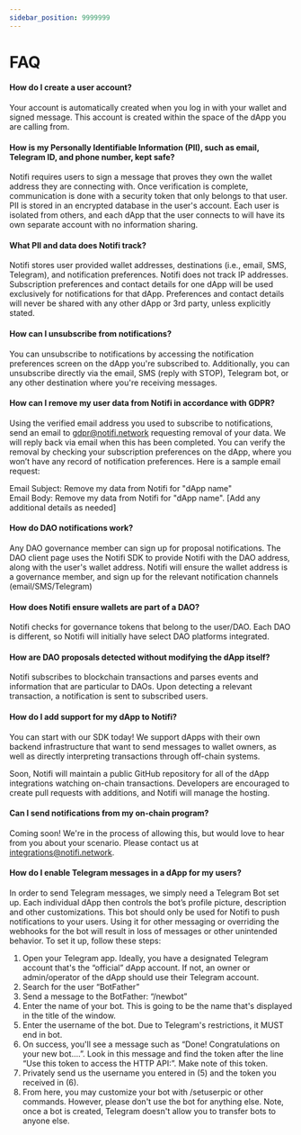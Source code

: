 ```yaml
---
sidebar_position: 9999999
---
```


# FAQ 

#### How do I create a user account?

Your account is automatically created when you log in with your wallet and
signed message. This account is created within the space of the dApp you are
calling from.

#### How is my Personally Identifiable Information (PII), such as email, Telegram ID, and phone number, kept safe?

Notifi requires users to sign a message that proves they own the wallet address
they are connecting with. Once verification is complete, communication is done
with a security token that only belongs to that user. PII is stored in an
encrypted database in the user's account. Each user is isolated from others,
and each dApp that the user connects to will have its own separate account with
no information sharing.

#### What PII and data does Notifi track?

Notifi stores user provided wallet addresses, destinations (i.e., email, SMS,
Telegram), and notification preferences. Notifi does not track IP addresses.
Subscription preferences and contact details for one dApp will be used
exclusively for notifications for that dApp. Preferences and contact details
will never be shared with any other dApp or 3rd party, unless explicitly
stated.

#### How can I unsubscribe from notifications?

You can unsubscribe to notifications by accessing the notification preferences
screen on the dApp you're subscribed to. Additionally, you can unsubscribe
directly via the email, SMS (reply with STOP), Telegram bot, or any other
destination where you're receiving messages.

#### How can I remove my user data from Notifi in accordance with GDPR?

Using the verified email address you used to subscribe to notifications, send
an email to gdpr@notifi.network requesting removal of your data. We will reply
back via email when this has been completed. You can verify the removal by
checking your subscription preferences on the dApp, where you won’t have any
record of notification preferences. Here is a sample email request:

Email Subject: Remove my data from Notifi for "dApp name"  
Email Body: Remove my data from Notifi for "dApp name". [Add any additional details as needed]

#### How do DAO notifications work?

Any DAO governance member can sign up for proposal notifications. The DAO
client page uses the Notifi SDK to provide Notifi with the DAO address, along
with the user's wallet address. Notifi will ensure the wallet address is a
governance member, and sign up for the relevant notification channels
(email/SMS/Telegram)

#### How does Notifi ensure wallets are part of a DAO?

Notifi checks for governance tokens that belong to the user/DAO. Each DAO is
different, so Notifi will initially have select DAO platforms integrated.

#### How are DAO proposals detected without modifying the dApp itself?

Notifi subscribes to blockchain transactions and parses events and information
that are particular to DAOs. Upon detecting a relevant transaction, a
notification is sent to subscribed users.

#### How do I add support for my dApp to Notifi?

You can start with our SDK today! We support dApps with their own backend
infrastructure that want to send messages to wallet owners, as well as directly
interpreting transactions through off-chain systems.

Soon, Notifi will maintain a public GitHub repository for all of the dApp
integrations watching on-chain transactions. Developers are encouraged to
create pull requests with additions, and Notifi will manage the hosting.

#### Can I send notifications from my on-chain program?

Coming soon! We're in the process of allowing this, but would love to hear from you about your scenario.
Please contact us at integrations@notifi.network.

#### How do I enable Telegram messages in a dApp for my users?

In order to send Telegram messages, we simply need a Telegram Bot set up. Each
individual dApp then controls the bot’s profile picture, description and other
customizations. This bot should only be used for Notifi to push notifications
to your users. Using it for other messaging or overriding the webhooks for the
bot will result in loss of messages or other unintended behavior. To set it up,
follow these steps:

1. Open your Telegram app. Ideally, you have a designated Telegram account
that's the “official” dApp account. If not, an owner or admin/operator of the
dApp should use their Telegram account.
2. Search for the user “BotFather”
3. Send a message to the BotFather: “/newbot”
4. Enter the name of your bot. This is going to be the name that's displayed in the title of the window.
5. Enter the username of the bot. Due to Telegram's restrictions, it MUST end in bot.
6. On success, you'll see a message such as “Done! Congratulations on your new
bot….”. Look in this message and find the token after the line “Use this token
to access the HTTP API:”. Make note of this token.
7. Privately send us the username you entered in (5) and the token you received in (6).
8. From here, you may customize your bot with /setuserpic or other commands.
However, please don't use the bot for anything else. Note, once a bot is
created, Telegram doesn't allow you to transfer bots to anyone else.
